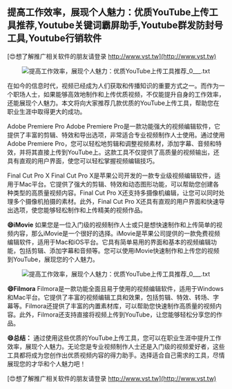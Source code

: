 ## **提高工作效率，展现个人魅力：优质YouTube上传工具推荐,Youtube关键词霸屏助手,Youtube群发防封号工具,Youtube行销软件**

[😍想了解推广相关软件的朋友请登录 http://www.vst.tw](http://www.vst.tw)

 <center><img src="https://vst.tw/MP4/tuiguang/png/4.png" alt="提高工作效率，展现个人魅力：优质YouTube上传工具推荐_0___.txt"></center>

在如今的信息时代，视频已经成为人们获取和传播知识的重要方式之一。而作为一个职场人士，如果能够高效地制作和上传优质视频，不仅能提升自身的工作效率，还能展现个人魅力。本文将向大家推荐几款优质的YouTube上传工具，帮助您在职业生涯中取得更大的成功。

Adobe Premiere Pro
Adobe Premiere Pro是一款功能强大的视频编辑软件，它提供了丰富的剪辑、特效和导出选项，非常适合专业视频制作人士使用。通过使用Adobe Premiere Pro，您可以轻松地剪辑和调整视频素材，添加字幕、音频和特效，并将其直接上传到YouTube上。这款工具不仅提供了高质量的视频输出，还具有直观的用户界面，使您可以轻松掌握视频编辑技巧。

Final Cut Pro X
Final Cut Pro X是苹果公司开发的一款专业级视频编辑软件，适用于Mac平台。它提供了强大的剪辑、特效和动态图形功能，可以帮助您创建各种类型的高质量视频内容。Final Cut Pro X还支持多摄像机编辑，让您可以同时处理多个摄像机拍摄的素材。此外，Final Cut Pro X还具有直观的用户界面和快速导出选项，使您能够轻松制作和上传精美的视频作品。

**😄iMovie**
如果您是一位入门级的视频制作人士或只是想快速制作和上传简单的视频内容，那么iMovie是一个很好的选择。iMovie是苹果公司提供的一款免费视频编辑软件，适用于Mac和iOS平台。它具有简单易用的界面和基本的视频编辑功能，包括剪辑、添加字幕和音频等。您可以使用iMovie快速制作和上传您的视频到YouTube，展现您的个人魅力。

 <center><img src="https://vst.tw/MP4/tuiguang/png/0.png" alt="提高工作效率，展现个人魅力：优质YouTube上传工具推荐_0___.txt"></center>

**😄Filmora**
Filmora是一款功能全面且易于使用的视频编辑软件，适用于Windows和Mac平台。它提供了丰富的视频编辑工具和效果，包括剪辑、特效、转场、字幕等。Filmora还提供了丰富的内置素材库，可以帮助您快速制作高质量的视频内容。此外，Filmora还支持直接将视频上传到YouTube，让您能够轻松分享您的作品。

**😄总结：**
通过使用这些优质的YouTube上传工具，您可以在职业生涯中提升工作效率，展现个人魅力。无论您是专业视频制作人士还是入门级的视频爱好者，这些工具都将成为您创作出优质视频内容的得力助手。选择适合自己需求的工具，尽情展现您的才华和个人魅力吧！

[😍想了解推广相关软件的朋友请登录 http://www.vst.tw](http://www.vst.tw)



